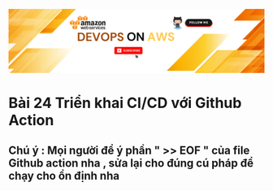 ![Alt text](../Banner.png)

# Bài 24 Triển khai CI/CD với Github Action
## Chú ý : Mọi người để ý phần " >> EOF " của file Github action nha , sửa lại cho đúng cú pháp để chạy cho ổn định nha 